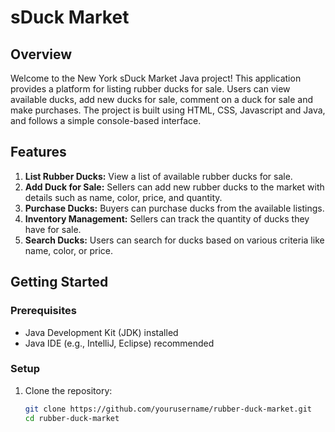 # sDuck Market

## Overview

Welcome to the New York sDuck Market Java project! This application provides a platform for listing rubber ducks for sale. Users can view available ducks, add new ducks for sale, comment on a duck for sale and make purchases. The project is built using HTML, CSS, Javascript and Java, and follows a simple console-based interface.

## Features

1. **List Rubber Ducks:** View a list of available rubber ducks for sale.
2. **Add Duck for Sale:** Sellers can add new rubber ducks to the market with details such as name, color, price, and quantity.
3. **Purchase Ducks:** Buyers can purchase ducks from the available listings.
4. **Inventory Management:** Sellers can track the quantity of ducks they have for sale.
5. **Search Ducks:** Users can search for ducks based on various criteria like name, color, or price.

## Getting Started

### Prerequisites

- Java Development Kit (JDK) installed
- Java IDE (e.g., IntelliJ, Eclipse) recommended

### Setup

1. Clone the repository:

   ```bash
   git clone https://github.com/yourusername/rubber-duck-market.git
   cd rubber-duck-market

